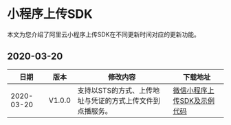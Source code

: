 # 小程序上传SDK

本文为您介绍了阿里云小程序上传SDK在不同更新时间对应的更新功能。

## 2020-03-20

|**日期**|**版本**|**修改内容**|下载地址|
|------|------|--------|----|
|2020-03-20|V1.0.0|支持以STS的方式、上传地址与凭证的方式上传文件到点播服务。|[微信小程序上传SDK及示例代码](https://alivc-demo-cms.alicdn.com/versionProduct/sourceCode/upload/miniProgram/aliyun_upload_miniprogram_0320_1.0.0.zip)|

